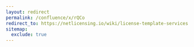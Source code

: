 ```yaml
---
layout: redirect
permalink: /confluence/x/rQCo
redirect_to: https://netlicensing.io/wiki/license-template-services
sitemap:
  exclude: true
---
```

